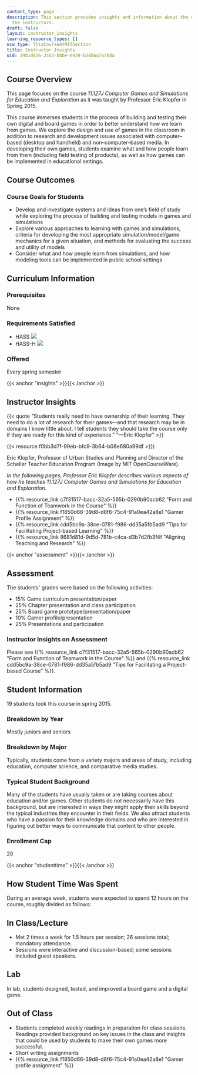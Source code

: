 ```yaml
---
content_type: page
description: This section provides insights and information about the course from
  the instructors.
draft: false
layout: instructor_insights
learning_resource_types: []
ocw_type: ThisCourseAtMITSection
title: Instructor Insights
uid: 19b1d416-2c63-bbbe-e939-b26b6a767bda
---
```

## Course Overview

This page focuses on the course *11.127J Computer Games and Simulations for Education and Exploration* as it was taught by Professor Eric Klopfer in Spring 2015.

This course immerses students in the process of building and testing their own digital and board games in order to better understand how we learn from games. We explore the design and use of games in the classroom in addition to research and development issues associated with computer–based (desktop and handheld) and non–computer–based media. In developing their own games, students examine what and how people learn from them (including field testing of products), as well as how games can be implemented in educational settings.

## Course Outcomes

### Course Goals for Students

- Develop and investigate systems and ideas from one’s field of study while exploring the process of building and testing models in games and simulations
- Explore various approaches to learning with games and simulations, criteria for developing the most appropriate simulation/model/game mechanics for a given situation, and methods for evaluating the success and utility of models
- Consider what and how people learn from simulations, and how modeling tools can be implemented in public school settings

## Curriculum Information

### Prerequisites

None

### Requirements Satisfied

- HASS ![](/images/educator/icon-question-hass.png)
- HASS-H ![](/images/educator/icon-question-hass-h.png) 

### Offered

Every spring semester

{{< anchor "insights" >}}{{< /anchor >}}

## Instructor Insights

{{< quote "Students really need to have ownership of their learning. They need to do a lot of research for their games—and that research may be in domains I know little about. I tell students they should take the course only if they are ready for this kind of experience." "—Eric Klopfer" >}}

{{< resource f0bb3d7f-99eb-bfc9-3b64-b08e680a99df >}})

Eric Klopfer, Professor of Urban Studies and Planning and Director of the Scheller Teacher Education Program (Image by MIT OpenCourseWare).

*In the following pages, Professor Eric Klopfer describes various aspects of how he teaches 11.127J Computer Games and Simulations for Education and Exploration.*

- {{% resource_link c7f31517-bacc-32a5-565b-0290b90acb62 "Form and Function of Teamwork in the Course" %}}
- {{% resource_link f1850d66-39d8-d8f6-75c4-91a0ea42a8e1 "Gamer Profile Assignment" %}}
- {{% resource_link cdd5bc9a-38ce-0781-f986-dd35a5fb5ad9 "Tips for Facilitating Project-based Learning" %}}
- {{% resource_link 8681d81d-9d5d-781b-c4ca-d3b7d2fb3f4f "Aligning Teaching and Research" %}}

{{< anchor "assessment" >}}{{< /anchor >}}

## Assessment

The students' grades were based on the following activities:

- 15% Game curriculum presentation/paper
- 25% Chapter presentation and class participation
- 25% Board game prototype/presentation/paper
- 10% Gamer profile/presentation
- 25% Presentations and participation

### Instructor Insights on Assessment

Please see {{% resource_link c7f31517-bacc-32a5-565b-0290b90acb62 "Form and Function of Teamwork in the Course" %}} and {{% resource_link cdd5bc9a-38ce-0781-f986-dd35a5fb5ad9 "Tips for Facilitating a Project-based Course" %}}.

## Student Information

19 students took this course in spring 2015.

### Breakdown by Year

Mostly juniors and seniors

### Breakdown by Major

Typically, students come from a variety majors and areas of study, including education, computer science, and comparative media studies.

### Typical Student Background

Many of the students have usually taken or are taking courses about education and/or games. Other students do not necessarily have this background, but are interested in ways they might apply their skills beyond the typical industries they encounter in their fields. We also attract students who have a passion for their knowledge domains and who are interested in figuring out better ways to communicate that content to other people.

### Enrollment Cap

20

{{< anchor "studenttime" >}}{{< /anchor >}}

## How Student Time Was Spent

During an average week, students were expected to spend 12 hours on the course, roughly divided as follows:

## In Class/Lecture

- Met 2 times a week for 1.5 hours per session; 26 sessions total; mandatory attendance.
- Sessions were interactive and discussion-based; some sessions included guest speakers.

## Lab

In lab, students designed, tested, and improved a board game and a digital game. 

## Out of Class

- Students completed weekly readings in preparation for class sessions. Readings provided background on key issues in the class and insights that could be used by students to make their own games more successful.
- Short writing assignments
- {{% resource_link f1850d66-39d8-d8f6-75c4-91a0ea42a8e1 "Gamer profile assignment" %}}